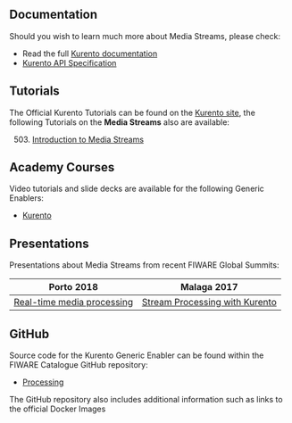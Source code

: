<hr class="processing" style="display:none"/>

## Documentation

Should you wish to learn much more about Media Streams, please check:

-   Read the full [Kurento documentation](https://kurento.rtfd.io/)
-   [Kurento API Specification](http://docs.streamoriented.apiary.io/)

## Tutorials

The Official Kurento Tutorials can be found on the
[Kurento site](https://doc-kurento.readthedocs.io/en/stable/user/tutorials.html),
the following Tutorials on the **Media Streams** also are available:

&nbsp; 503.
[Introduction to Media Streams](https://fiware-tutorials.readthedocs.io/en/latest/media-streams)<br/>

## Academy Courses

Video tutorials and slide decks are available for the following Generic
Enablers:

-   [Kurento](https://fiware-academy.readthedocs.io/en/latest/processing/kurento)

## Presentations

Presentations about Media Streams from recent FIWARE Global Summits:

| Porto 2018                                                                                                                                    | Malaga 2017                                                                                                                         |
| --------------------------------------------------------------------------------------------------------------------------------------------- | ----------------------------------------------------------------------------------------------------------------------------------- |
| [Real-time media processing](https://www.slideshare.net/FI-WARE/fiware-global-summit-realtime-media-stream-processing-using-kurento-97030173) | [Stream Processing with Kurento](https://www.slideshare.net/FI-WARE/fiware-tech-summit-stream-processing-with-kurento-media-server) |

## GitHub

Source code for the Kurento Generic Enabler can be found within the FIWARE
Catalogue GitHub repository:

-   [Processing](https://github.com/Fiware/catalogue/tree/master/processing#kurento)

The GitHub repository also includes additional information such as links to the
official Docker Images
